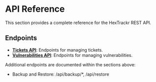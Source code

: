# API Reference

This section provides a complete reference for the HexTrackr REST API.

## Endpoints

- **[Tickets API](./tickets-api.html)**: Endpoints for managing tickets.
- **[Vulnerabilities API](./vulnerabilities-api.html)**: Endpoints for managing vulnerabilities.

Additional endpoints are documented within the sections above:

- Backup and Restore: /api/backup/*, /api/restore
